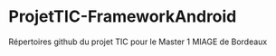 ProjetTIC-FrameworkAndroid
==========================

Répertoires github du projet TIC pour le Master 1 MIAGE de Bordeaux
